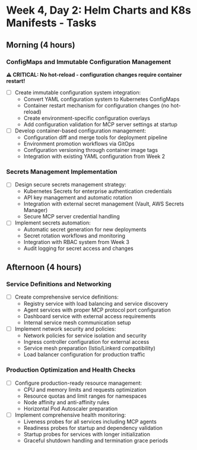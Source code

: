 # Week 4, Day 2: Helm Charts and K8s Manifests - Tasks

## Morning (4 hours)
### ConfigMaps and Immutable Configuration Management
**⚠️ CRITICAL: No hot-reload - configuration changes require container restart!**
- [ ] Create immutable configuration system integration:
  - Convert YAML configuration system to Kubernetes ConfigMaps
  - Container restart mechanism for configuration changes (no hot-reload)
  - Create environment-specific configuration overlays
  - Add configuration validation for MCP server settings at startup
- [ ] Develop container-based configuration management:
  - Configuration diff and merge tools for deployment pipeline
  - Environment promotion workflows via GitOps
  - Configuration versioning through container image tags
  - Integration with existing YAML configuration from Week 2

### Secrets Management Implementation
- [ ] Design secure secrets management strategy:
  - Kubernetes Secrets for enterprise authentication credentials
  - API key management and automatic rotation
  - Integration with external secret management (Vault, AWS Secrets Manager)
  - Secure MCP server credential handling
- [ ] Implement secrets automation:
  - Automatic secret generation for new deployments
  - Secret rotation workflows and monitoring
  - Integration with RBAC system from Week 3
  - Audit logging for secret access and changes

## Afternoon (4 hours)
### Service Definitions and Networking
- [ ] Create comprehensive service definitions:
  - Registry service with load balancing and service discovery
  - Agent services with proper MCP protocol port configuration
  - Dashboard service with external access requirements
  - Internal service mesh communication setup
- [ ] Implement network security and policies:
  - Network policies for service isolation and security
  - Ingress controller configuration for external access
  - Service mesh preparation (Istio/Linkerd compatibility)
  - Load balancer configuration for production traffic

### Production Optimization and Health Checks
- [ ] Configure production-ready resource management:
  - CPU and memory limits and requests optimization
  - Resource quotas and limit ranges for namespaces
  - Node affinity and anti-affinity rules
  - Horizontal Pod Autoscaler preparation
- [ ] Implement comprehensive health monitoring:
  - Liveness probes for all services including MCP agents
  - Readiness probes for startup and dependency validation
  - Startup probes for services with longer initialization
  - Graceful shutdown handling and termination grace periods